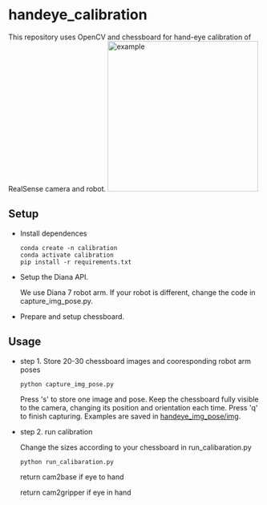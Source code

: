 # handeye_calibration
This repository uses OpenCV and chessboard for hand-eye calibration of RealSense camera and robot.
<img src="handeye_img/img/img1.png" alt="example" width="300" height="300">
## Setup
- Install dependences
    ```
    conda create -n calibration
    conda activate calibration
    pip install -r requirements.txt
    ```

- Setup the Diana API. 

    We use Diana 7 robot arm. If your robot is different, change the code in capture_img_pose.py.

- Prepare and setup chessboard.

## Usage

- step 1. Store 20-30 chessboard images and cooresponding robot arm poses
    ```
    python capture_img_pose.py
    ```
    Press 's' to store one image and pose. Keep the chessboard fully visible to the camera, changing its position and orientation each time. Press 'q' to finish capturing. Examples are saved in [handeye_img_pose/img](handeye_img_pose/img/).

- step 2. run calibration

    Change the sizes according to your chessboard in run_calibaration.py
    ```
    python run_calibaration.py
    ```
    return cam2base if eye to hand

    return cam2gripper if eye in hand